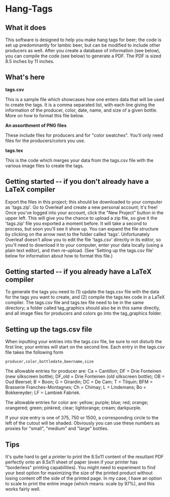 # Hang-Tags

What it does
------------

This software is designed to help you make hang tags for beer; the code is set up predominantly for lambic beer, but can be modified to include other producers as well.  After you create a database of information (see below), you can compile the code (see below) to generate a PDF.  The PDF is sized 8.5 inches by 11 inches.

What's here
------------


**tags.csv**

This is a sample file which showcases how one enters data that will be used to create the tags.  It is a comma separated list, with each line giving the information of the producer, color, date, name, and size of a given bottle.  More on how to format this file below.

**An assorthment of PNG files**

These include files for producers and for "color swatches".  You'll only need files for the producers/colors you use. 
	
**tags.tex**

This is the code which merges your data from the tags.csv file with the various image files to create the tags. 
 
Getting started -- if you don't already have a LaTeX compiler
---------------------------------------------------------------

Export the files in this project; this should be downloaded to your computer as 'tags.zip'.  Go to Overleaf and create a new personal account; it's free!  Once you've logged into your account, click the "New Project" button in the upper left.  This will give you the chance to upload a zip file, so give it the 'tags.zip' file you exported a moment before. It will take a second to process, but soon you'll see it show up.  You can expand the file structure by clicking on the arrow next to the folder called 'tags'.  Unfortunately Overleaf doesn't allow you to edit the file 'tags.csv' directly in its editor, so you'll need to download it to your computer, enter your data locally (using a plain text editor), and then re-upload.  (See 'Setting up the tags.csv file' below for information about how to format this file.)

Getting started -- if you already have a LaTeX compiler
-------------------------------------------------------

To generate the tags you need to (1) update the tags.csv file with the data for the tags you want to create, and (2) compile the tags.tex code in a LaTeX compiler.  The tags.csv file and tags.tex file need to be in the same directory; a folder called tag_graphics should also be in this same directly, and all image files for producers and colors go into the tag_graphics folder.

Setting up the tags.csv file
----------------------------

When inputting your entries into the tags.csv file, be sure to not disturb the first line; your entries will start on the second line. Each entry in the tags.csv file takes the following form

    producer,color,bottledate,beername,size
    
The allowable entries for producer are: 
 		Ca = Cantillon;
		DF = Drie Fonteinen (new silkscreen bottle);
		DF_old  = Drie Fonteinen (old silkscreen bottle);
		OB = Oud Beersel;
		B = Boon;
		G = Girardin;
		DC = De Cam;
		T = Tilquin;
		BFM = Brasserie Franches-Montagnes;
		Ch = Chimay;
		L = Lindemans;
		Bo = Bokkereyder;
	        LF = Lambiek Fabriek.

The allowable entries for color are:
		yellow;
		purple;
		blue;
		red;
		orange;
		orangered;
		green;
		pinkred;
		clear;
		lightorange;
		cream;
		darkpurple.

If your size entry is one of 375, 750 or 1500, a corresponding circle to the left of the cutout will be shaded.  Obviously you can use these numbers as proxies for "small", "medium" and "large" bottles.


Tips
----

It's quite hard to get a printer to print the 8.5x11 content of the resultant PDF perfectly onto an 8.5x11 sheet of paper (even if your printer has "borderless" printing capabilities).  You might need to experiment to find your best option for maximizing the size of the printed product without losing content off the side of the printed page. In my case, I have an option to scale to print the entire image (which means: scale by 97%), and this works fairly well.
